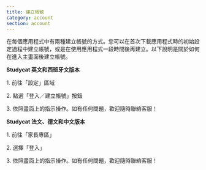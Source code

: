 ```yaml
---
title: 建立帳號
category: account
section: account
---
```

在每個應用程式中有兩種建立帳號的方式。您可以在首次下載應用程式時的初始設定過程中建立帳號，或是在使用應用程式一段時間後再建立。以下說明是關於如何在進入主畫面後建立帳號。


**Studycat 英文和西班牙文版本**


1\. 前往「設定」區域


2\. 點選「登入／建立帳號」按鈕


3\. 依照畫面上的指示操作。如有任何問題，歡迎隨時聯絡客服！


**Studycat 法文、德文和中文版本**


1\. 前往「家長專區」


2\. 選擇「登入」


3\. 依照畫面上的指示操作。如有任何問題，歡迎隨時聯絡客服！